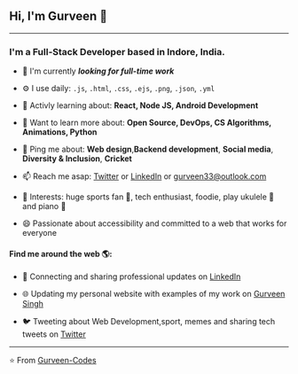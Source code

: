 ## Hi, I'm Gurveen :pray:
---

### I'm a Full-Stack Developer based in Indore, India.

- 🏢 I'm currently ***looking for full-time work***

- ⚙️ I use daily:  `.js`, `.html`, `.css`, `.ejs`, `.png`, `.json`, `.yml`

- 💅 Activly learning about: **React, Node JS, Android Development**

- 🌱 Want to learn more about: **Open Source, DevOps, CS Algorithms, Animations, Python**

- 💬 Ping me about: **Web design**,**Backend development**, **Social media**, **Diversity & Inclusion**, **Cricket**

- 📫 Reach me asap: <a href="https://twitter.com/_Gurveen_">Twitter</a> or <a href="https://www.linkedin.com/in/gurveen-singh-85b659204/">LinkedIn</a> or gurveen33@outlook.com

- 💜 Interests: huge sports fan :cricket_game:, tech enthusiast, foodie, play ukulele :guitar: and piano :musical_keyboard:

- 😄 Passionate about accessibility and committed to a web that works for everyone

#### Find me around the web 🌎:
- 💼 Connecting and sharing professional updates on <a href="https://www.linkedin.com/in/gurveen-singh-85b659204/">LinkedIn</a>

- 🌐 Updating my personal website with examples of my work on <a href="https://gurveen.netlify.app/"> Gurveen Singh </a>

- 🐦 Tweeting about Web Development,sport,  memes and sharing tech tweets on <a href="https://twitter.com/_Gurveen_">Twitter</a>


---

⭐️ From [Gurveen-Codes](https://github.com/gurveen-codes)
